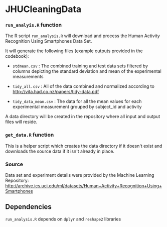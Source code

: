 JHUCleaningData
===============

### `run_analyis.R` function

The R script `run_analysis.R` will download and process the Human Activity Recognition Using Smartphones Data Set.  

It will generate the following files (example outputs provided in the codebook):
- `stdmean.csv` : The combined training and test data sets filtered by columns depicting the standard deviation and mean of the experimental measurements

- `tidy_all.csv` : All of the data combined and normalized according to http://vita.had.co.nz/papers/tidy-data.pdf

- `tidy_data_mean.csv` : The data for all the mean values for each experimental measurement grouped by subject_id and activity

A data directory will be created in the repository where all input and output files will reside.


### `get_data.R` function

This is a helper script which creates the data directory if it doesn't exist and downloads the source data if it isn't already in place.

### Source

Data set and experiment details were provided by the Machine Learning Repository: http://archive.ics.uci.edu/ml/datasets/Human+Activity+Recognition+Using+Smartphones

## Dependencies

`run_analysis.R` depends on `dplyr` and `reshape2` libraries
